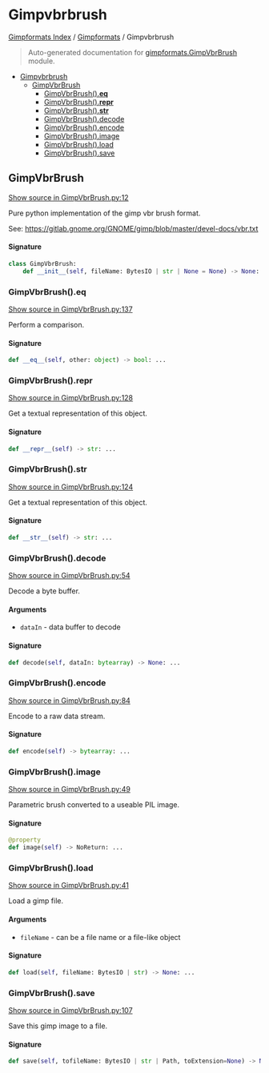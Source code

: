 # Gimpvbrbrush

[Gimpformats Index](../README.md#gimpformats-index) / [Gimpformats](./index.md#gimpformats) / Gimpvbrbrush

> Auto-generated documentation for [gimpformats.GimpVbrBrush](../../../gimpformats/GimpVbrBrush.py) module.

- [Gimpvbrbrush](#gimpvbrbrush)
  - [GimpVbrBrush](#gimpvbrbrush)
    - [GimpVbrBrush().__eq__](#gimpvbrbrush()__eq__)
    - [GimpVbrBrush().__repr__](#gimpvbrbrush()__repr__)
    - [GimpVbrBrush().__str__](#gimpvbrbrush()__str__)
    - [GimpVbrBrush().decode](#gimpvbrbrush()decode)
    - [GimpVbrBrush().encode](#gimpvbrbrush()encode)
    - [GimpVbrBrush().image](#gimpvbrbrush()image)
    - [GimpVbrBrush().load](#gimpvbrbrush()load)
    - [GimpVbrBrush().save](#gimpvbrbrush()save)

## GimpVbrBrush

[Show source in GimpVbrBrush.py:12](../../../gimpformats/GimpVbrBrush.py#L12)

Pure python implementation of the gimp vbr brush format.

See:
 https://gitlab.gnome.org/GNOME/gimp/blob/master/devel-docs/vbr.txt

#### Signature

```python
class GimpVbrBrush:
    def __init__(self, fileName: BytesIO | str | None = None) -> None: ...
```

### GimpVbrBrush().__eq__

[Show source in GimpVbrBrush.py:137](../../../gimpformats/GimpVbrBrush.py#L137)

Perform a comparison.

#### Signature

```python
def __eq__(self, other: object) -> bool: ...
```

### GimpVbrBrush().__repr__

[Show source in GimpVbrBrush.py:128](../../../gimpformats/GimpVbrBrush.py#L128)

Get a textual representation of this object.

#### Signature

```python
def __repr__(self) -> str: ...
```

### GimpVbrBrush().__str__

[Show source in GimpVbrBrush.py:124](../../../gimpformats/GimpVbrBrush.py#L124)

Get a textual representation of this object.

#### Signature

```python
def __str__(self) -> str: ...
```

### GimpVbrBrush().decode

[Show source in GimpVbrBrush.py:54](../../../gimpformats/GimpVbrBrush.py#L54)

Decode a byte buffer.

#### Arguments

- `dataIn` - data buffer to decode

#### Signature

```python
def decode(self, dataIn: bytearray) -> None: ...
```

### GimpVbrBrush().encode

[Show source in GimpVbrBrush.py:84](../../../gimpformats/GimpVbrBrush.py#L84)

Encode to a raw data stream.

#### Signature

```python
def encode(self) -> bytearray: ...
```

### GimpVbrBrush().image

[Show source in GimpVbrBrush.py:49](../../../gimpformats/GimpVbrBrush.py#L49)

Parametric brush converted to a useable PIL image.

#### Signature

```python
@property
def image(self) -> NoReturn: ...
```

### GimpVbrBrush().load

[Show source in GimpVbrBrush.py:41](../../../gimpformats/GimpVbrBrush.py#L41)

Load a gimp file.

#### Arguments

- `fileName` - can be a file name or a file-like object

#### Signature

```python
def load(self, fileName: BytesIO | str) -> None: ...
```

### GimpVbrBrush().save

[Show source in GimpVbrBrush.py:107](../../../gimpformats/GimpVbrBrush.py#L107)

Save this gimp image to a file.

#### Signature

```python
def save(self, tofileName: BytesIO | str | Path, toExtension=None) -> None: ...
```